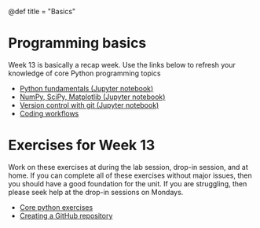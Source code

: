 @def title = "Basics"

# Programming basics

Week 13 is basically a recap week.  Use the links below to refresh your
knowledge of core Python programming topics

* [Python fundamentals (Jupyter notebook)]()
* [NumPy, SciPy, Matplotlib (Jupyter notebook)]()
* [Version control with git (Jupyter notebook)]()
* [Coding workflows](workflows/)

# Exercises for Week 13

Work on these exercises at during the lab session, drop-in session,
and at home.  If you can complete all of these exercises without
major issues, then you should have a good foundation for the unit.
If you are struggling, then please seek help at the drop-in sessions
on Mondays.

* [Core python exercises](Week13-Exercises.pdf)
* [Creating a GitHub repository]()
